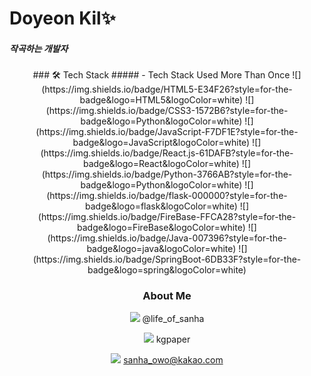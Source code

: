 # Doyeon Kil✨
##### 작곡하는 개발자

<div style="text-align: center">
  ### 🛠 Tech Stack
  ##### - Tech Stack Used More Than Once
  ![](https://img.shields.io/badge/HTML5-E34F26?style=for-the-badge&logo=HTML5&logoColor=white)
  ![](https://img.shields.io/badge/CSS3-1572B6?style=for-the-badge&logo=Python&logoColor=white) 
  ![](https://img.shields.io/badge/JavaScript-F7DF1E?style=for-the-badge&logo=JavaScript&logoColor=white) 
  ![](https://img.shields.io/badge/React.js-61DAFB?style=for-the-badge&logo=React&logoColor=white) 
  ![](https://img.shields.io/badge/Python-3766AB?style=for-the-badge&logo=Python&logoColor=white) 
  ![](https://img.shields.io/badge/flask-000000?style=for-the-badge&logo=flask&logoColor=white) 
  ![](https://img.shields.io/badge/FireBase-FFCA28?style=for-the-badge&logo=FireBase&logoColor=white) 
  ![](https://img.shields.io/badge/Java-007396?style=for-the-badge&logo=java&logoColor=white) 
  ![](https://img.shields.io/badge/SpringBoot-6DB33F?style=for-the-badge&logo=spring&logoColor=white)

  ### About Me
  [![](https://img.shields.io/badge/Instagram-E4405F?style=for-the-badge&logo=instagram&logoColor=white)](https://www.instagram.com/life_of_sanha/) @life_of_sanha

  [![](https://img.shields.io/badge/Github-181717?style=for-the-badge&logo=github&logoColor=white)](https://github.com/kgpaper) kgpaper

  [![](https://img.shields.io/badge/KaKaoMail-181717?style=for-the-badge&logo=kakao&logoColor=white)](https://github.com/kgpaper) sanha_owo@kakao.com
</div>
